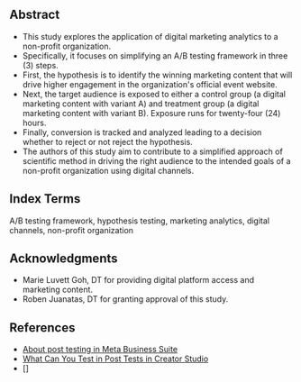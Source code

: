 <!-- ---
category: customer
--- -->
<!--# -->

## Abstract
- This study explores the application of digital marketing analytics to a non-profit organization. 
- Specifically, it focuses on simplifying an A/B testing framework in three (3) steps.
- First, the hypothesis is to identify the winning marketing content that will drive higher engagement in the organization's official event website.
- Next, the target audience is exposed to either a control group (a digital marketing content with variant A) and treatment group (a digital marketing content with variant B). Exposure runs for twenty-four (24) hours.
- Finally, conversion is tracked and analyzed leading to a decision whether to reject or not reject the hypothesis.
- The authors of this study aim to contribute to a simplified approach of scientific method in driving the right audience to the intended goals of a non-profit organization using digital channels. 

## Index Terms
A/B testing framework, hypothesis testing, marketing analytics, digital channels, non-profit organization

<!--## Introduction

## Conclusion

## Appendix A
## Appendix B-->

## Acknowledgments
- Marie Luvett Goh, DT for providing digital platform access and marketing content.
- Roben Juanatas, DT for granting approval of this study.

## References
- [About post testing in Meta Business Suite](https://www.facebook.com/business/help/942567712892076?id=203539221057259)
- [What Can You Test in Post Tests in Creator Studio](https://www.facebook.com/business/help/322006176094921)
- []

